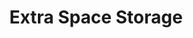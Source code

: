 ---
title: "Extra Space Storage"
url: /charlotte/extra-space-storage-north-wendover-road/
shop: Mieten
---